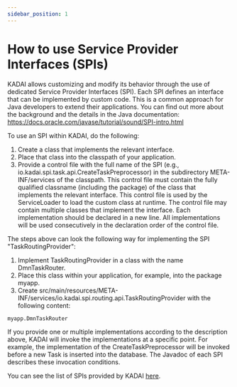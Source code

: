```yaml
---
sidebar_position: 1
---
```


# How to use Service Provider Interfaces (SPIs)
KADAI allows
customizing and modify its behavior through the use of dedicated Service Provider Interfaces
(SPI).
Each SPI defines an interface that can be implemented by custom code.
This is a common approach for Java developers to extend their applications.
You can find out more about the background and the details in the Java documentation:
https://docs.oracle.com/javase/tutorial/sound/SPI-intro.html

To use an SPI within KADAI, do the following:

1. Create a class that implements the relevant interface.
2. Place that class into the classpath of your application.
3. Provide a control file with the full name of the SPI (e.g., io.kadai.spi.task.api.CreateTaskPreprocessor) in the subdirectory META-INF/services of the classpath. This control file must contain the fully qualified classname (including the package) of the class that implements the relevant interface. This control file is used by the ServiceLoader to load the custom class at runtime. The control file may contain multiple classes that implement the interface. Each implementation should be declared in a new line. All implementations will be used consecutively in the declaration order of the control file. 

The steps above can look the following way for implementing the SPI "TaskRoutingProvider": 

1. Implement TaskRoutingProvider in a class with the name DmnTaskRouter.
2. Place this class within your application, for example, into the package myapp.
3. Create src/main/resources/META-INF/services/io.kadai.spi.routing.api.TaskRoutingProvider with the following content:
```
myapp.DmnTaskRouter
```

If you provide one or multiple implementations according to the description above,
KADAI will invoke the implementations at a specific point.
For example,
the implementation of the CreateTaskPreprocessor will be invoked
before a new Task is inserted into the database.
The Javadoc of each SPI describes these invocation conditions.

You can see the list of SPIs provided by KADAI [here](listOfProvidedSPIs.md).
